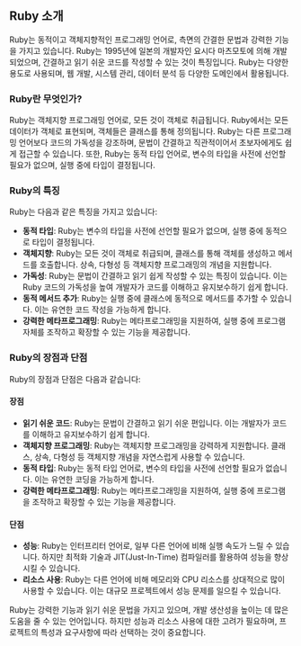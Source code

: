 ## Ruby 소개

Ruby는 동적이고 객체지향적인 프로그래밍 언어로, 측면의 간결한 문법과 강력한 기능을 가지고 있습니다. Ruby는 1995년에 일본의 개발자인 요시다 마츠모토에 의해 개발되었으며, 간결하고 읽기 쉬운 코드를 작성할 수 있는 것이 특징입니다. Ruby는 다양한 용도로 사용되며, 웹 개발, 시스템 관리, 데이터 분석 등 다양한 도메인에서 활용됩니다.

### Ruby란 무엇인가?

Ruby는 객체지향 프로그래밍 언어로, 모든 것이 객체로 취급됩니다. Ruby에서는 모든 데이터가 객체로 표현되며, 객체들은 클래스를 통해 정의됩니다. Ruby는 다른 프로그래밍 언어보다 코드의 가독성을 강조하며, 문법이 간결하고 직관적이어서 초보자에게도 쉽게 접근할 수 있습니다. 또한, Ruby는 동적 타입 언어로, 변수의 타입을 사전에 선언할 필요가 없으며, 실행 중에 타입이 결정됩니다.

### Ruby의 특징

Ruby는 다음과 같은 특징을 가지고 있습니다:

- **동적 타입**: Ruby는 변수의 타입을 사전에 선언할 필요가 없으며, 실행 중에 동적으로 타입이 결정됩니다.
- **객체지향**: Ruby는 모든 것이 객체로 취급되며, 클래스를 통해 객체를 생성하고 메서드를 호출합니다. 상속, 다형성 등 객체지향 프로그래밍의 개념을 지원합니다.
- **가독성**: Ruby는 문법이 간결하고 읽기 쉽게 작성할 수 있는 특징이 있습니다. 이는 Ruby 코드의 가독성을 높여 개발자가 코드를 이해하고 유지보수하기 쉽게 합니다.
- **동적 메서드 추가**: Ruby는 실행 중에 클래스에 동적으로 메서드를 추가할 수 있습니다. 이는 유연한 코드 작성을 가능하게 합니다.
- **강력한 메타프로그래밍**: Ruby는 메타프로그래밍을 지원하여, 실행 중에 프로그램 자체를 조작하고 확장할 수 있는 기능을 제공합니다.

### Ruby의 장점과 단점

Ruby의 장점과 단점은 다음과 같습니다:

#### 장점

- **읽기 쉬운 코드**: Ruby는 문법이 간결하고 읽기 쉬운 편입니다. 이는 개발자가 코드를 이해하고 유지보수하기 쉽게 합니다.
- **객체지향 프로그래밍**: Ruby는 객체지향 프로그래밍을 강력하게 지원합니다. 클래스, 상속, 다형성 등 객체지향 개념을 자연스럽게 사용할 수 있습니다.
- **동적 타입**: Ruby는 동적 타입 언어로, 변수의 타입을 사전에 선언할 필요가 없습니다. 이는 유연한 코딩을 가능하게 합니다.
- **강력한 메타프로그래밍**: Ruby는 메타프로그래밍을 지원하여, 실행 중에 프로그램을 조작하고 확장할 수 있는 기능을 제공합니다.

#### 단점

- **성능**: Ruby는 인터프리터 언어로, 일부 다른 언어에 비해 실행 속도가 느릴 수 있습니다. 하지만 최적화 기술과 JIT(Just-In-Time) 컴파일러를 활용하여 성능을 향상시킬 수 있습니다.
- **리소스 사용**: Ruby는 다른 언어에 비해 메모리와 CPU 리소스를 상대적으로 많이 사용할 수 있습니다. 이는 대규모 프로젝트에서 성능 문제를 일으킬 수 있습니다.

Ruby는 강력한 기능과 읽기 쉬운 문법을 가지고 있으며, 개발 생산성을 높이는 데 많은 도움을 줄 수 있는 언어입니다. 하지만 성능과 리소스 사용에 대한 고려가 필요하며, 프로젝트의 특성과 요구사항에 따라 선택하는 것이 중요합니다.